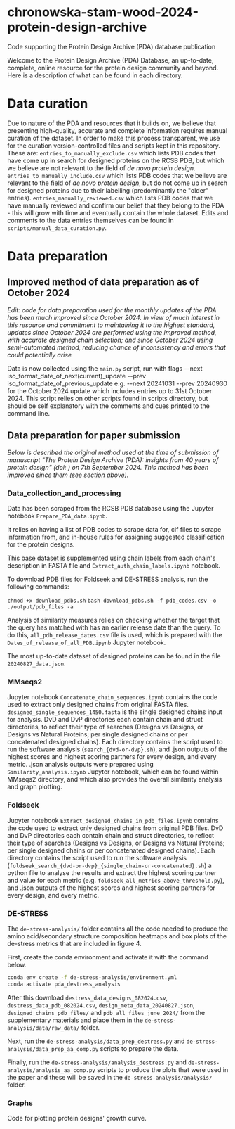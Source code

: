 # chronowska-stam-wood-2024-protein-design-archive
Code supporting the Protein Design Archive (PDA) database publication

Welcome to the Protein Design Archive (PDA) Database, an up-to-date, complete, online resource for the protein design community and beyond. Here is a description of what can be found in each directory.

# Data curation

Due to nature of the PDA and resources that it builds on, we believe that presenting high-quality, accurate and complete information requires manual curation of the dataset. In order to make this process transparent, we use for the curation version-controlled files and scripts kept in this repository. These are:
```entries_to_manually_exclude.csv``` which lists PDB codes that have come up in search for designed proteins on the RCSB PDB, but which we believe are not relevant to the field of _de novo protein design_.
```entries_to_manually_include.csv``` which lists PDB codes that we believe are relevant to the field of _de novo protein design_, but do not come up in search for designed proteins due to their labelling (predominantly the "older" entries).
```entries_manually_reviewed.csv``` which lists PDB codes that we have manually reviewed and confirm our belief that they belong to the PDA - this will grow with time and eventually contain the whole dataset.
Edits and comments to the data entries themselves can be found in ```scripts/manual_data_curation.py```.

# Data preparation
## Improved method of data preparation as of October 2024
_Edit: code for data preparation used for the monthly updates of the PDA has been much improved since October 2024. In view of much interest in this resource and commitment to maintaining it to the highest standard, updates since October 2024 are performed using the improved method, with accurate designed chain selection; and since October 2024 using semi-automated method, reducing chance of inconsistency and errors that could potentially arise_

Data is now collected using the ```main.py``` script, run with flags --next iso_format_date_of_next(current)_update --prev iso_format_date_of_previous_update e.g. --next 20241031 --prev 20240930 for the October 2024 update which includes entries up to 31st October 2024.
This script relies on other scripts found in scripts directory, but should be self explanatory with the comments and cues printed to the command line.

## Data preparation for paper submission
_Below is described the original method used at the time of submission of manuscript "The Protein Design Archive (PDA): insights from 40 years of protein design" (doi: [](https://doi.org/10.1101/2024.09.05.611465)) on 7th September 2024. This method has been improved since them (see section above)._
### Data_collection_and_processing

Data has been scraped from the RCSB PDB database using the Jupyter notebook ```Prepare_PDA_data.ipynb```.

It relies on having a list of PDB codes to scrape data for, cif files to scrape information from, and in-house rules for assigning suggested classification for the protein designs.

This base dataset is supplemented using chain labels from each chain's description in FASTA file and ```Extract_auth_chain_labels.ipynb``` notebook.

To download PDB files for Foldseek and DE-STRESS analysis, run the following commands:

```chmod +x download_pdbs.sh```
```bash download_pdbs.sh -f pdb_codes.csv -o ./output/pdb_files -a```

Analysis of similarity measures relies on checking whether the target that the query has matched with has an earlier release date than the query. To do this, ```all_pdb_release_dates.csv``` file is used, which is prepared with the ```Dates_of_release_of_all_PDB.ipynb``` Jupyter notebook.

The most up-to-date dataset of designed proteins can be found in the file ```20240827_data.json```.

### MMseqs2

Jupyter notebook ```Concatenate_chain_sequences.ipynb``` contains the code used to extract only designed chains from original FASTA files. ```designed_single_sequences_1450.fasta``` is the single designed chains input for analysis. DvD and DvP directories each contain chain and struct directories, to reflect their type of searches (Designs vs Designs, or Designs vs Natural Proteins; per single designed chains or per concatenated designed chains). Each directory contains the script used to run the software analysis (```search_{dvd-or-dvp}.sh```), and .json outputs of the highest scores and highest scoring partners for every design, and every metric. .json analysis outputs were prepared using ```Similarity_analysis.ipynb``` Jupyter notebook, which can be found within MMseqs2 directory, and which also provides the overall similarity analysis and graph plotting.

### Foldseek

Jupyter notebook ```Extract_designed_chains_in_pdb_files.ipynb``` contains the code used to extract only designed chains from original PDB files. DvD and DvP directories each contain chain and struct directories, to reflect their type of searches (Designs vs Designs, or Designs vs Natural Proteins; per single designed chains or per concatenated designed chains). Each directory contains the script used to run the software analysis (```foldseek_search_{dvd-or-dvp}_{single_chain-or-concatenated}.sh```) a python file to analyse the results and extract the highest scoring partner and value for each metric (e.g. ```foldseek_all_metrics_above_threshold.py```), and .json outputs of the highest scores and highest scoring partners for every design, and every metric.

### DE-STRESS

The `de-stress-analysis/` folder contains all the code needed to produce the amino acid/secondary structure composition heatmaps and box plots of the de-stress metrics that are included in figure 4. 

First, create the conda environment and activate it with the command below.

```bash 
conda env create -f de-stress-analysis/environment.yml
conda activate pda_destress_analysis
```

After this download `destress_data_designs_082024.csv`, `destress_data_pdb_082024.csv`, `design_meta_data_20240827.json`, `designed_chains_pdb_files/` and `pdb_all_files_june_2024/` from the supplementary materials and place them in the `de-stress-analysis/data/raw_data/` folder.

Next, run the `de-stress-analysis/data_prep_destress.py` and `de-stress-analysis/data_prep_aa_comp.py` scripts to prepare the data. 

Finally, run the `de-stress-analysis/analysis_destress.py` and `de-stress-analysis/analysis_aa_comp.py` scripts to produce the plots that were used in the paper and these will be saved in the `de-stress-analysis/analysis/` folder.

### Graphs

Code for plotting protein designs' growth curve.
